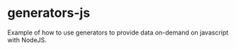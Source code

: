 # generators-js
Example of how to use generators to provide data on-demand on javascript with NodeJS.
